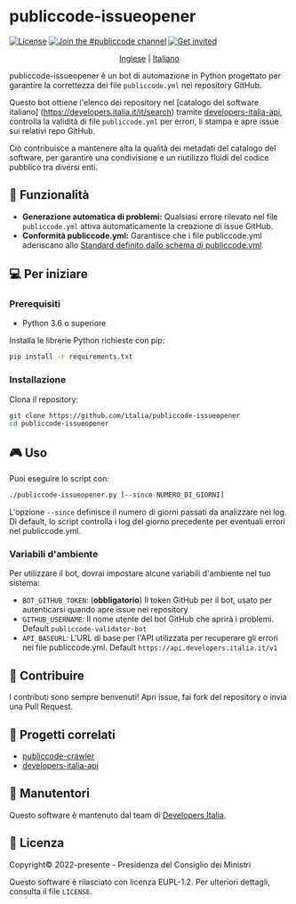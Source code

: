 # publiccode-issueopener

[![License](https://img.shields.io/github/license/italia/publiccode-issueopener.svg)](https://github.com/italia/publiccode-issueopener/blob/main/LICENSE)
[![Join the #publiccode channel](https://img.shields.io/badge/Slack%20channel-%23publiccode-blue.svg)](https://app.slack.com/client/T6C27AXE0/CAM3F785T)
[![Get invited](https://slack.developers.italia.it/badge.svg)](https://slack.developers.italia.it/)

<p align="center">
  <a href="README.md">Inglese</a> | 
  <a href="README.it.md">Italiano</a>
</p>

publiccode-issueopener è un bot di automazione in Python progettato per
garantire la correttezza dei file `publiccode.yml` nei repository GitHub.

Questo bot ottiene l'elenco dei repository nel [catalogo del software italiano]
(https://developers.italia.it/it/search) tramite 
[developers-italia-api](https://github.com/italia/developers-italia-api), controlla 
la validità di file `publiccode.yml` per errori, li stampa e apre issue sui relativi
repo GitHub.

Ciò contribuisce a mantenere alta la qualità dei metadati del catalogo del 
software, per garantire una condivisione e un riutilizzo fluidi del codice pubblico
tra diversi enti.

## 🚀 Funzionalità

- **Generazione automatica di problemi:** Qualsiasi errore rilevato nel file 
`publiccode.yml` attiva automaticamente la creazione di issue GitHub.
- **Conformità publiccode.yml:** Garantisce che i file publiccode.yml aderiscano
allo [Standard definito dallo schema di publiccode.yml](https://yml.publiccode.tools).

## 💻 Per iniziare

### Prerequisiti

- Python 3.6 o superiore

Installa le librerie Python richieste con pip:

```bash
pip install -r requirements.txt
```

### Installazione

Clona il repository:

```bash
git clone https://github.com/italia/publiccode-issueopener
cd publiccode-issueopener
```

## 🎮 Uso

Puoi eseguire lo script con:

```bash
./publiccode-issueopener.py [--since NUMERO_DI_GIORNI]
```

L'opzione `--since` definisce il numero di giorni passati da analizzare nei log. 
Di default, lo script controlla i log del giorno precedente per eventuali errori
nel publiccode.yml.

### Variabili d'ambiente

Per utilizzare il bot, dovrai impostare alcune variabili d'ambiente nel tuo sistema:

- `BOT_GITHUB_TOKEN`: (**obbligatorio**) Il token GitHub per il bot, usato 
per autenticarsi quando apre issue nei repository
- `GITHUB_USERNAME`: Il nome utente del bot GitHub che aprirà i problemi. Default `publiccode-validator-bot`
- `API_BASEURL`: L'URL di base per l'API utilizzata per recuperare gli errori nei 
file publiccode.yml. Default `https://api.developers.italia.it/v1`

## 🤝 Contribuire

I contributi sono sempre benvenuti! Apri issue, fai fork del repository o invia una Pull Request.

## 🔗 Progetti correlati

* [publiccode-crawler](https://github.com/italia/publiccode-crawler)
* [developers-italia-api](https://github.com/italia/developers-italia-api)

## 👥 Manutentori

Questo software è mantenuto dal team di [Developers Italia](https://developers.italia.it).

## 📄 Licenza

Copyright© 2022-presente - Presidenza del Consiglio dei Ministri

Questo software è rilasciato con licenza EUPL-1.2. Per ulteriori dettagli, consulta il file `LICENSE`.
